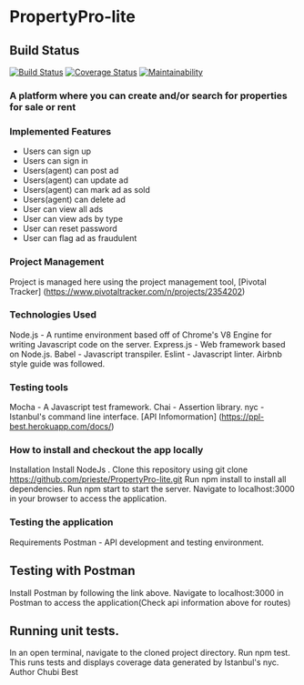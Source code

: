 # PropertyPro-lite
## Build Status
[![Build Status](https://travis-ci.com/prieste/PropertyPro-lite.svg?branch=master)](https://travis-ci.com/prieste/PropertyPro-lite)
[![Coverage Status](https://coveralls.io/repos/github/prieste/PropertyPro-lite/badge.svg)](https://coveralls.io/github/prieste/PropertyPro-lite)
[![Maintainability](https://api.codeclimate.com/v1/badges/3c89d7225a973f345f52/maintainability)](https://codeclimate.com/github/prieste/PropertyPro-lite/maintainability)
### A platform where you can create and/or search for properties for sale or rent

    
### Implemented Features
- Users can sign up
- Users can sign in
- Users(agent) can post ad
- Users(agent) can update ad
- Users(agent) can mark ad as sold
- Users(agent) can delete ad
- User can view all ads
- User can view ads by type
- User can reset password
- User can flag ad as fraudulent

### Project Management
Project is managed here using the project management tool, 
[Pivotal Tracker]
(https://www.pivotaltracker.com/n/projects/2354202)

### Technologies Used
Node.js - A runtime environment based off of Chrome's V8 Engine for writing Javascript code on the server.
Express.js - Web framework based on Node.js.
Babel - Javascript transpiler.
Eslint - Javascript linter.
Airbnb style guide was followed.

### Testing tools
Mocha - A Javascript test framework.
Chai - Assertion library.
nyc - Istanbul's command line interface.
[API Infomormation]
(https://ppl-best.herokuapp.com/docs/)

### How to install and checkout the app locally
Installation
Install NodeJs .
Clone this repository using git clone https://github.com/prieste/PropertyPro-lite.git
Run npm install to install all dependencies.
Run npm start to start the server.
Navigate to localhost:3000 in your browser to access the application.

### Testing the application
Requirements
Postman - API development and testing environment.

## Testing with Postman
Install Postman by following the link above.
Navigate to localhost:3000 in Postman to access the application(Check api information above for routes)

## Running unit tests.
In an open terminal, navigate to the cloned project directory.
Run npm test. This runs tests and displays coverage data generated by Istanbul's nyc.
Author
Chubi Best
